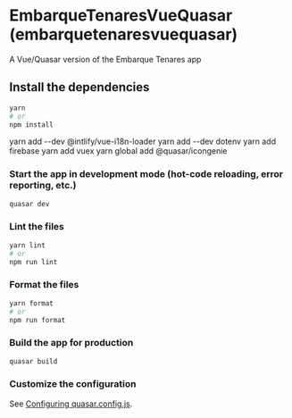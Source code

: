 # EmbarqueTenaresVueQuasar (embarquetenaresvuequasar)

A Vue/Quasar version of the Embarque Tenares app

## Install the dependencies

```bash
yarn
# or
npm install
```

yarn add --dev @intlify/vue-i18n-loader
yarn add --dev dotenv
yarn add firebase
yarn add vuex
yarn global add @quasar/icongenie

### Start the app in development mode (hot-code reloading, error reporting, etc.)

```bash
quasar dev
```

### Lint the files

```bash
yarn lint
# or
npm run lint
```

### Format the files

```bash
yarn format
# or
npm run format
```

### Build the app for production

```bash
quasar build
```

### Customize the configuration

See [Configuring quasar.config.js](https://v2.quasar.dev/quasar-cli-webpack/quasar-config-js).
